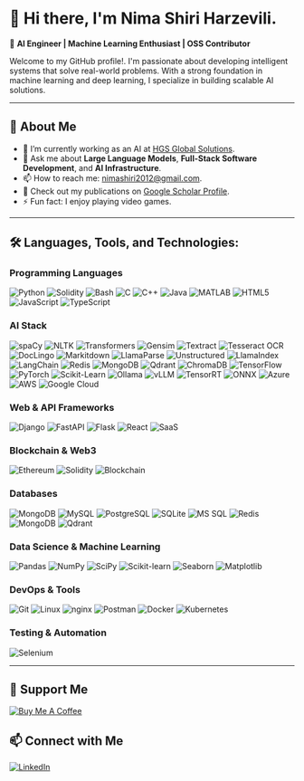 # 👋 Hi there, I'm Nima Shiri Harzevili.

🎯 **AI Engineer | Machine Learning Enthusiast | OSS Contributor**

Welcome to my GitHub profile!. I'm passionate about developing intelligent systems that solve real-world problems. With a strong foundation in machine learning and deep learning, I specialize in building scalable AI solutions.

---

## 🚀 About Me

- 🔭 I’m currently working as an AI at [HGS Global Solutions](https://hgs.cx/).
- 💬 Ask me about **Large Language Models**, **Full-Stack Software Development**, and **AI Infrastructure**.
- 📫 How to reach me: [nimashiri2012@gmail.com](mailto:nimashiri2012@gmail.com).
- 🌱 Check out my publications on [Google Scholar Profile](https://scholar.google.ca/citations?user=bAWtq60AAAAJ&hl=en).
- ⚡ Fun fact: I enjoy playing video games.

---

## 🛠️ Languages, Tools, and Technologies:

### Programming Languages
![Python](https://img.shields.io/badge/-Python-3776AB?style=flat&logo=python&logoColor=white)
![Solidity](https://img.shields.io/badge/Solidity-363636?style=flat&logo=solidity&logoColor=white)
![Bash](https://img.shields.io/badge/Bash-121011?style=flat&logo=gnu-bash&logoColor=white)
![C](https://img.shields.io/badge/C-00599C?style=flat&logo=c&logoColor=white)
![C++](https://img.shields.io/badge/C++-00599C?style=flat&logo=c%2B%2B&logoColor=white)
![Java](https://img.shields.io/badge/Java-ED8B00?style=flat&logo=java&logoColor=white)
![MATLAB](https://img.shields.io/badge/MATLAB-0076A8?style=flat&logo=Mathworks&logoColor=white)
![HTML5](https://img.shields.io/badge/HTML5-E34F26?style=flat&logo=html5&logoColor=white)
![JavaScript](https://img.shields.io/badge/JavaScript-F7DF1E?style=flat&logo=javascript&logoColor=black)
![TypeScript](https://img.shields.io/badge/TypeScript-3178C6?style=flat&logo=typescript&logoColor=white)

### AI Stack
![spaCy](https://img.shields.io/badge/spaCy-09A3D5?style=flat&logo=spacy&logoColor=white)
![NLTK](https://img.shields.io/badge/NLTK-9C2DFF?style=flat)
![Transformers](https://img.shields.io/badge/Transformers-EE4C2C?style=flat&logo=huggingface&logoColor=white)
![Gensim](https://img.shields.io/badge/Gensim-004C71?style=flat)
![Textract](https://img.shields.io/badge/Textract-1E90FF?style=flat)
![Tesseract OCR](https://img.shields.io/badge/Tesseract-OCR-6B6B6B?style=flat)
![DocLingo](https://img.shields.io/badge/DocLingo-007ACC?style=flat)
![Markitdown](https://img.shields.io/badge/Markitdown-FF6F61?style=flat)
![LlamaParse](https://img.shields.io/badge/LlamaParse-8A2BE2?style=flat)
![Unstructured](https://img.shields.io/badge/Unstructured-20B2AA?style=flat)
![LlamaIndex](https://img.shields.io/badge/LlamaIndex-6F42C1?style=flat&logo=python&logoColor=white)
![LangChain](https://img.shields.io/badge/LangChain-00A2FF?style=flat&logo=python&logoColor=white)
![Redis](https://img.shields.io/badge/Redis-DC382D?style=flat&logo=redis&logoColor=white)
![MongoDB](https://img.shields.io/badge/MongoDB-47A248?style=flat&logo=mongodb&logoColor=white)
![Qdrant](https://img.shields.io/badge/Qdrant-000000?style=flat&logo=qdrant&logoColor=white)
![ChromaDB](https://img.shields.io/badge/ChromaDB-FF5A5F?style=flat)
![TensorFlow](https://img.shields.io/badge/-TensorFlow-FF6F00?style=flat&logo=tensorflow&logoColor=white)
![PyTorch](https://img.shields.io/badge/-PyTorch-EE4C2C?style=flat&logo=pytorch&logoColor=white)
![Scikit-Learn](https://img.shields.io/badge/-Scikit--Learn-F7931E?style=flat&logo=scikit-learn&logoColor=white)
![Ollama](https://img.shields.io/badge/Ollama-000000?style=flat&logo=python&logoColor=white)
![vLLM](https://img.shields.io/badge/vLLM-0052CC?style=flat&logo=python&logoColor=white)
![TensorRT](https://img.shields.io/badge/TensorRT-76B900?style=flat)
![ONNX](https://img.shields.io/badge/ONNX-6B8E23?style=flat&logo=onnx&logoColor=white)
![Azure](https://img.shields.io/badge/Microsoft_Azure-0078D4?style=flat&logo=microsoft-azure&logoColor=white)
![AWS](https://img.shields.io/badge/AWS-232F3E?style=flat&logo=amazon-aws&logoColor=white)
![Google Cloud](https://img.shields.io/badge/Google_Cloud-4285F4?style=flat&logo=google-cloud&logoColor=white)

### Web & API Frameworks
![Django](https://img.shields.io/badge/Django-092E20?style=flat&logo=django&logoColor=white)
![FastAPI](https://img.shields.io/badge/FastAPI-009688?style=flat&logo=fastapi&logoColor=white)
![Flask](https://img.shields.io/badge/Flask-000000?style=flat&logo=flask&logoColor=white)
![React](https://img.shields.io/badge/React-20232A?style=flat&logo=react&logoColor=61DAFB)
![SaaS](https://img.shields.io/badge/SaaS-15c39a?style=flat)

### Blockchain & Web3
![Ethereum](https://img.shields.io/badge/Ethereum-3C3C3D?style=flat&logo=ethereum&logoColor=white)
![Solidity](https://img.shields.io/badge/Solidity-363636?style=flat&logo=solidity&logoColor=white)
![Blockchain](https://img.shields.io/badge/Blockchain-121011?style=flat)

### Databases
![MongoDB](https://img.shields.io/badge/MongoDB-47A248?style=flat&logo=mongodb&logoColor=white)
![MySQL](https://img.shields.io/badge/MySQL-4479A1?style=flat&logo=mysql&logoColor=white)
![PostgreSQL](https://img.shields.io/badge/PostgreSQL-336791?style=flat&logo=postgresql&logoColor=white)
![SQLite](https://img.shields.io/badge/SQLite-003B57?style=flat&logo=sqlite&logoColor=white)
![MS SQL](https://img.shields.io/badge/MS%20SQL-CC2927?style=flat&logo=microsoft-sql-server&logoColor=white)
![Redis](https://img.shields.io/badge/Redis-DC382D?style=flat&logo=redis&logoColor=white)
![MongoDB](https://img.shields.io/badge/MongoDB-47A248?style=flat&logo=mongodb&logoColor=white)
![Qdrant](https://img.shields.io/badge/Qdrant-000000?style=flat&logo=qdrant&logoColor=white)

### Data Science & Machine Learning
![Pandas](https://img.shields.io/badge/Pandas-150458?style=flat&logo=pandas&logoColor=white)
![NumPy](https://img.shields.io/badge/NumPy-013243?style=flat&logo=numpy&logoColor=white)
![SciPy](https://img.shields.io/badge/SciPy-8CAAE6?style=flat)
![Scikit-learn](https://img.shields.io/badge/scikit--learn-F7931E?style=flat&logo=scikit-learn&logoColor=white)
![Seaborn](https://img.shields.io/badge/Seaborn-4B8BBE?style=flat)
![Matplotlib](https://img.shields.io/badge/Matplotlib-11557C?style=flat&logo=matplotlib&logoColor=white)

### DevOps & Tools
![Git](https://img.shields.io/badge/Git-F05032?style=flat&logo=git&logoColor=white)
![Linux](https://img.shields.io/badge/Linux-FCC624?style=flat&logo=linux&logoColor=black)
![nginx](https://img.shields.io/badge/nginx-009639?style=flat&logo=nginx&logoColor=white)
![Postman](https://img.shields.io/badge/Postman-FF6C37?style=flat&logo=postman&logoColor=white)
![Docker](https://img.shields.io/badge/-Docker-2496ED?style=flat&logo=docker&logoColor=white)
![Kubernetes](https://img.shields.io/badge/-Kubernetes-326CE5?style=flat&logo=kubernetes&logoColor=white)

### Testing & Automation
![Selenium](https://img.shields.io/badge/Selenium-43B02A?style=flat&logo=selenium&logoColor=white)

---

## 💖 Support Me

[![Buy Me A Coffee](https://cdn.buymeacoffee.com/buttons/default-orange.png)](https://buymeacoffee.com/nimashiriharzevili)

## 📫 Connect with Me

[![LinkedIn](https://img.shields.io/badge/-LinkedIn-0077B5?style=flat&logo=linkedin&logoColor=white)](https://www.linkedin.com/in/nima-shiriharzevili/)





